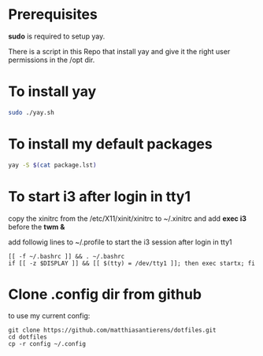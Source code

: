 # Prerequisites

**sudo** is required to setup yay.

There is a script in this Repo that install yay and give it the right user permissions in the /opt dir.


# To install yay

```bash
sudo ./yay.sh
```

# To install my default packages

```bash
yay -S $(cat package.lst)
```

# To start i3 after login in tty1

copy the xinitrc from the /etc/X11/xinit/xinitrc to ~/.xinitrc
and add **exec i3** before the **twm &**

add followig lines to ~/.profile to start the i3 session after login in tty1

```
[[ -f ~/.bashrc ]] && . ~/.bashrc
if [[ -z $DISPLAY ]] && [[ $(tty) = /dev/tty1 ]]; then exec startx; fi
```

# Clone .config dir from github

to use my current config:

 ```
git clone https://github.com/matthiasantierens/dotfiles.git
cd dotfiles
cp -r config ~/.config
```
